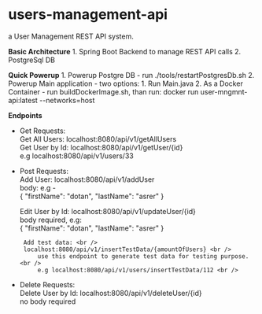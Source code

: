 
# users-management-api
a User Management REST API system.

**Basic Architecture**
    1. Spring Boot Backend to manage REST API calls
    2. PostgreSql DB

**Quick Powerup**
    1. Powerup Postgre DB - run ./tools/restartPostgresDb.sh
    2. Powerup Main application -
        two options:
            1. Run Main.java
            2. As a Docker Container - run buildDockerImage.sh,
               than run:  docker run user-mngmnt-api:latest --networks=host

**Endpoints**
 - Get Requests:<br />
	 Get All Users: localhost:8080/api/v1/getAllUsers <br />
     Get User by Id: localhost:8080/api/v1/getUser/{id} <br />
	     e.g localhost:8080/api/v1/users/33 <br />
 - Post Requests: <br />
	 Add User: localhost:8080/api/v1/addUser <br />
	     body: e.g - <br />
	         {
	         "firstName": "dotan",
	         "lastName": "asrer"
	         } <br />

	  Edit User by Id: localhost:8080/api/v1/updateUser/{id} <br />
		  body required, e.g: <br />
	           {
	           "firstName": "dotan",
	           "lastName": "asrer"
	           } <br />
        
        Add test data: <br />
		localhost:8080/api/v1/insertTestData/{amountOfUsers} <br />
            use this endpoint to generate test data for testing purpose. <br />
            e.g localhost:8080/api/v1/users/insertTestData/112 <br />
  - Delete Requests:  <br />
	     Delete User by Id: localhost:8080/api/v1/deleteUser/{id} <br />
	        no body required <br />